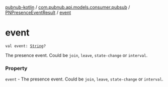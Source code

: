 [pubnub-kotlin](../../index.md) / [com.pubnub.api.models.consumer.pubsub](../index.md) / [PNPresenceEventResult](index.md) / [event](./event.md)

# event

`val event: `[`String`](https://kotlinlang.org/api/latest/jvm/stdlib/kotlin/-string/index.html)`?`

The presence event. Could be `join`, `leave`, `state-change` or `interval`.

### Property

`event` - The presence event. Could be `join`, `leave`, `state-change` or `interval`.
